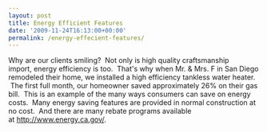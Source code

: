 ```yaml
---
layout: post
title: Energy Efficient Features
date: '2009-11-24T16:13:00+00:00'
permalink: /energy-effecient-features/
---
```

<div class="separator" style="clear: both; text-align: center;"><a style="clear: right; float: right; margin-bottom: 1em; margin-left: 1em;" href="http://1.bp.blogspot.com/_7AGTcxqqYm8/Swx1kbDBMhI/AAAAAAAAAHQ/MaVyTjs5G70/s1600/Filer.jpg"><img src="http://1.bp.blogspot.com/_7AGTcxqqYm8/Swx1kbDBMhI/AAAAAAAAAHQ/MaVyTjs5G70/s200/Filer.jpg" alt="" border="0" /></a></div>
Why are our clients smiling?  Not only is high quality craftsmanship import, energy efficiency is too.  That's why when Mr. &amp; Mrs. F in San Diego remodeled their home, we installed a high efficiency tankless water heater.  The first full month, our homeowner saved approximately 26% on their gas bill.  This is an example of the many ways consumers can save on energy costs.  Many energy saving features are provided in normal construction at no cost.  And there are many rebate programs available at <a href="http://www.energy.ca.gov/">http://www.energy.ca.gov/</a>.
